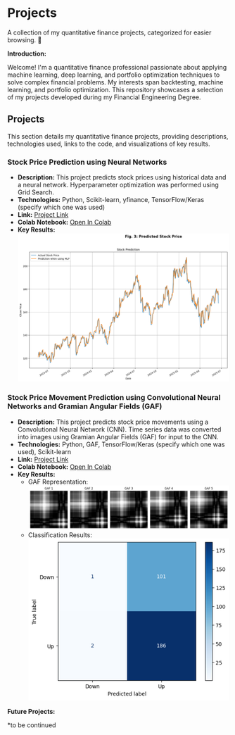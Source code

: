 # Projects

A collection of my quantitative finance projects, categorized for easier browsing.  👋

**Introduction:**

Welcome! I'm a quantitative finance professional passionate about applying machine learning, deep learning, and portfolio optimization techniques to solve complex financial problems. My interests span backtesting, machine learning, and portfolio optimization. This repository showcases a selection of my projects developed during my Financial Engineering Degree.


## Projects

This section details my quantitative finance projects, providing descriptions, technologies used, links to the code, and visualizations of key results.


### Stock Price Prediction using Neural Networks

* **Description:** This project predicts stock prices using historical data and a neural network.  Hyperparameter optimization was performed using Grid Search.
* **Technologies:** Python, Scikit-learn, yfinance, TensorFlow/Keras (specify which one was used)
* **Link:** [Project Link](https://github.com/kachunchan-analytics/projects/blob/main/StockPricePrediction_NeuralNetwork.ipynb)
* **Colab Notebook:** [Open In Colab](https://colab.research.google.com/drive/1Jh78UxSBzGYzFTaW4P1G7Zr4CZcNsiNz?usp=sharing)
* **Key Results:**  ![Stock Price Prediction](Plots/StockPrediciton_NeuralNetwork.png)


### Stock Price Movement Prediction using Convolutional Neural Networks and Gramian Angular Fields (GAF)

* **Description:** This project predicts stock price movements using a Convolutional Neural Network (CNN). Time series data was converted into images using Gramian Angular Fields (GAF) for input to the CNN.
* **Technologies:** Python, GAF, TensorFlow/Keras (specify which one was used), Scikit-learn
* **Link:** [Project Link](https://github.com/kachunchan-analytics/projects/blob/main/ConvolutionalNeuralNetwork_Prediction.ipynb)
* **Colab Notebook:** [Open In Colab](https://colab.research.google.com/drive/1fXhuSLU_CxPIHiMbELwEuuKoJih2SeQs?usp=sharing)
* **Key Results:**
    * GAF Representation: ![GAF Representation](Plots/GAF.png)
    * Classification Results: ![Classification Results](Plots/classification.png)


**Future Projects:**

*to be continued